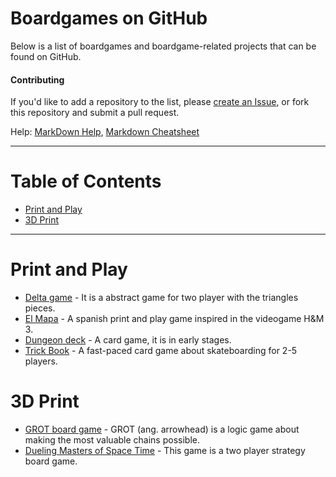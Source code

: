 # Boardgames on GitHub

Below is a list of boardgames and boardgame-related projects that can be found on GitHub.

#### Contributing

If you'd like to add a repository to the list, please [create an Issue](https://github.com/leereilly/games/issues), or fork this repository and submit a pull request.

Help: [MarkDown Help](https://help.github.com/articles/github-flavored-markdown), [Markdown Cheatsheet](https://github.com/adam-p/markdown-here/wiki/Markdown-Cheatsheet)

-------

# Table of Contents
- [Print and Play](#print-and-play)
- [3D Print](#3d-print)

-------

# Print and Play
* [Delta game](https://gist.github.com/brannondorsey/5d17c6a85d3408199efa) - It is a abstract game for two player with the triangles pieces.
* [El Mapa](https://github.com/saulroc/El-Mapa) - A spanish print and play game inspired in the videogame H&M 3.
* [Dungeon deck](https://github.com/jhauberg/dungeon-deck) - A card game, it is in early stages.
* [Trick Book](https://github.com/jhauberg/trickbook) - A fast-paced card game about skateboarding for 2-5 players.

# 3D Print
* [GROT board game](https://github.com/stxnext/grot-board-game) - GROT (ang. arrowhead) is a logic game about making the most valuable chains possible.
* [Dueling Masters of Space Time](https://github.com/smcameron/dueling-masters-of-space-time) - This game is a two player strategy board game. 

